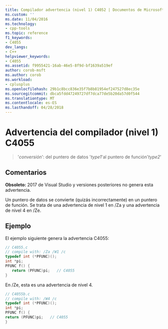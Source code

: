 ```yaml
---
title: Compilador advertencia (nivel 1) C4052 | Documentos de Microsoft
ms.custom: ''
ms.date: 11/04/2016
ms.technology:
- cpp-tools
ms.topic: reference
f1_keywords:
- C4055
dev_langs:
- C++
helpviewer_keywords:
- C4055
ms.assetid: f9955421-16ab-46e5-8f9d-bf1639a519ef
author: corob-msft
ms.author: corob
ms.workload:
- cplusplus
ms.openlocfilehash: 29b1c8bcc836e35f7b8b81954ef247527d8ec35e
ms.sourcegitcommit: dbca5fdd47249727df7dca77de5b20da57d0f544
ms.translationtype: MT
ms.contentlocale: es-ES
ms.lasthandoff: 04/28/2018
---
```

# <a name="compiler-warning-level-1-c4055"></a>Advertencia del compilador (nivel 1) C4055

> '*conversión*': del puntero de datos '*type1*'al puntero de función'*type2*'

## <a name="remarks"></a>Comentarios

**Obsoleto:** 2017 de Visual Studio y versiones posteriores no genera esta advertencia.

Un puntero de datos se convierte (quizás incorrectamente) en un puntero de función. Se trata de una advertencia de nivel 1 en /Za y una advertencia de nivel 4 en /Ze.

## <a name="example"></a>Ejemplo

El ejemplo siguiente genera la advertencia C4055:

```C
// C4055.c
// compile with: /Za /W1 /c
typedef int (*PFUNC)();
int *pi;
PFUNC f() {
   return (PFUNC)pi;   // C4055
}
```

En /Ze, esta es una advertencia de nivel 4.

```C
// C4055b.c
// compile with: /W4 /c
typedef int (*PFUNC)();
int *pi;
PFUNC f() {
return (PFUNC)pi;   // C4055
}
```

